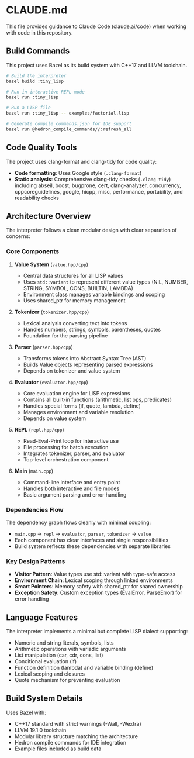 # CLAUDE.md

This file provides guidance to Claude Code (claude.ai/code) when working with code in this repository.

## Build Commands

This project uses Bazel as its build system with C++17 and LLVM toolchain.

```bash
# Build the interpreter
bazel build :tiny_lisp

# Run in interactive REPL mode  
bazel run :tiny_lisp

# Run a LISP file
bazel run :tiny_lisp -- examples/factorial.lisp

# Generate compile_commands.json for IDE support
bazel run @hedron_compile_commands//:refresh_all
```

## Code Quality Tools

The project uses clang-format and clang-tidy for code quality:

- **Code formatting**: Uses Google style (`.clang-format`)
- **Static analysis**: Comprehensive clang-tidy checks (`.clang-tidy`) including abseil, boost, bugprone, cert, clang-analyzer, concurrency, cppcoreguidelines, google, hicpp, misc, performance, portability, and readability checks

## Architecture Overview

The interpreter follows a clean modular design with clear separation of concerns:

### Core Components

1. **Value System** (`value.hpp/cpp`)
   - Central data structures for all LISP values
   - Uses `std::variant` to represent different value types (NIL, NUMBER, STRING, SYMBOL, CONS, BUILTIN, LAMBDA)
   - Environment class manages variable bindings and scoping
   - Uses shared_ptr for memory management

2. **Tokenizer** (`tokenizer.hpp/cpp`)
   - Lexical analysis converting text into tokens
   - Handles numbers, strings, symbols, parentheses, quotes
   - Foundation for the parsing pipeline

3. **Parser** (`parser.hpp/cpp`)
   - Transforms tokens into Abstract Syntax Tree (AST)
   - Builds Value objects representing parsed expressions
   - Depends on tokenizer and value system

4. **Evaluator** (`evaluator.hpp/cpp`)  
   - Core evaluation engine for LISP expressions
   - Contains all built-in functions (arithmetic, list ops, predicates)
   - Handles special forms (if, quote, lambda, define)
   - Manages environment and variable resolution
   - Depends on value system

5. **REPL** (`repl.hpp/cpp`)
   - Read-Eval-Print loop for interactive use
   - File processing for batch execution
   - Integrates tokenizer, parser, and evaluator
   - Top-level orchestration component

6. **Main** (`main.cpp`)
   - Command-line interface and entry point
   - Handles both interactive and file modes
   - Basic argument parsing and error handling

### Dependencies Flow

The dependency graph flows cleanly with minimal coupling:
- `main.cpp` → `repl` → `evaluator`, `parser`, `tokenizer` → `value`
- Each component has clear interfaces and single responsibilities
- Build system reflects these dependencies with separate libraries

### Key Design Patterns

- **Visitor Pattern**: Value types use std::variant with type-safe access
- **Environment Chain**: Lexical scoping through linked environments
- **Smart Pointers**: Memory safety with shared_ptr for shared ownership
- **Exception Safety**: Custom exception types (EvalError, ParseError) for error handling

## Language Features

The interpreter implements a minimal but complete LISP dialect supporting:
- Numeric and string literals, symbols, lists
- Arithmetic operations with variadic arguments
- List manipulation (car, cdr, cons, list)
- Conditional evaluation (if)
- Function definition (lambda) and variable binding (define)  
- Lexical scoping and closures
- Quote mechanism for preventing evaluation

## Build System Details

Uses Bazel with:
- C++17 standard with strict warnings (-Wall, -Wextra)
- LLVM 19.1.0 toolchain 
- Modular library structure matching the architecture
- Hedron compile commands for IDE integration
- Example files included as build data